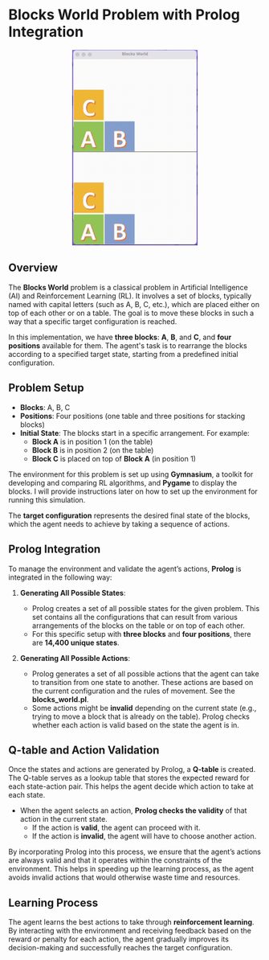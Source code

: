 # Blocks World Problem with Prolog Integration


<div align="center">
  <img src="./blocks.gif" width="250" />
</div>

## Overview

The **Blocks World** problem is a classical problem in Artificial Intelligence (AI) and Reinforcement Learning (RL). It involves a set of blocks, typically named with capital letters (such as A, B, C, etc.), which are placed either on top of each other or on a table. The goal is to move these blocks in such a way that a specific target configuration is reached.

In this implementation, we have **three blocks**: **A**, **B**, and **C**, and **four positions** available for them. The agent's task is to rearrange the blocks according to a specified target state, starting from a predefined initial configuration.

## Problem Setup

- **Blocks**: A, B, C
- **Positions**: Four positions (one table and three positions for stacking blocks)
- **Initial State**: The blocks start in a specific arrangement. For example:
  - **Block A** is in position 1 (on the table)
  - **Block B** is in position 2 (on the table)
  - **Block C** is placed on top of **Block A** (in position 1)

The environment for this problem is set up using **Gymnasium**, a toolkit for developing and comparing RL algorithms, and **Pygame** to display the blocks. I will provide instructions later on how to set up the environment for running this simulation.

The **target configuration** represents the desired final state of the blocks, which the agent needs to achieve by taking a sequence of actions.


## Prolog Integration

To manage the environment and validate the agent’s actions, **Prolog** is integrated in the following way:

1. **Generating All Possible States**: 
   - Prolog creates a set of all possible states for the given problem. This set contains all the configurations that can result from various arrangements of the blocks on the table or on top of each other. 
   - For this specific setup with **three blocks** and **four positions**, there are **14,400 unique states**.

2. **Generating All Possible Actions**: 
   - Prolog generates a set of all possible actions that the agent can take to transition from one state to another. These actions are based on the current configuration and the rules of movement. See the **blocks_world.pl**.
   - Some actions might be **invalid** depending on the current state (e.g., trying to move a block that is already on the table). Prolog checks whether each action is valid based on the state the agent is in.

## Q-table and Action Validation

Once the states and actions are generated by Prolog, a **Q-table** is created. The Q-table serves as a lookup table that stores the expected reward for each state-action pair. This helps the agent decide which action to take at each state.

- When the agent selects an action, **Prolog checks the validity** of that action in the current state.
  - If the action is **valid**, the agent can proceed with it.
  - If the action is **invalid**, the agent will have to choose another action.

By incorporating Prolog into this process, we ensure that the agent’s actions are always valid and that it operates within the constraints of the environment. This helps in speeding up the learning process, as the agent avoids invalid actions that would otherwise waste time and resources.

## Learning Process

The agent learns the best actions to take through **reinforcement learning**. By interacting with the environment and receiving feedback based on the reward or penalty for each action, the agent gradually improves its decision-making and successfully reaches the target configuration.


